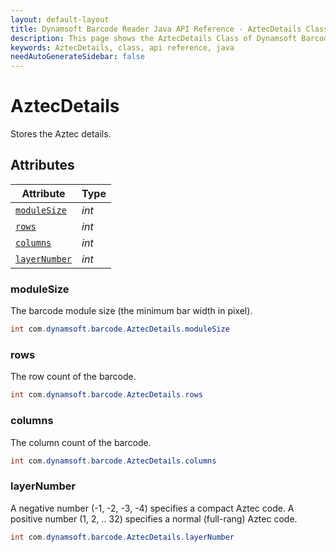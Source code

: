 ```yaml
---
layout: default-layout
title: Dynamsoft Barcode Reader Java API Reference - AztecDetails Class
description: This page shows the AztecDetails Class of Dynamsoft Barcode Reader for Java SDK API Reference.
keywords: AztecDetails, class, api reference, java
needAutoGenerateSidebar: false
---
```



# AztecDetails
Stores the Aztec details.
  

## Attributes
  
| Attribute | Type |
|---------- | ----------- | 
| [`moduleSize`](#modulesize) | *int* |
| [`rows`](#rows) | *int* | 
| [`columns`](#columns) | *int* |
| [`layerNumber`](#layernumber) | *int* |
  
  
### moduleSize
The barcode module size (the minimum bar width in pixel).
```java
int com.dynamsoft.barcode.AztecDetails.moduleSize
```  
   
### rows
The row count of the barcode.
```java
int com.dynamsoft.barcode.AztecDetails.rows
```  

### columns
The column count of the barcode.
```java
int com.dynamsoft.barcode.AztecDetails.columns
```  

### layerNumber
A negative number (-1, -2, -3, -4) specifies a compact Aztec code. A positive number (1, 2, .. 32) specifies a normal (full-rang) Aztec code.  
```java
int com.dynamsoft.barcode.AztecDetails.layerNumber
```  
